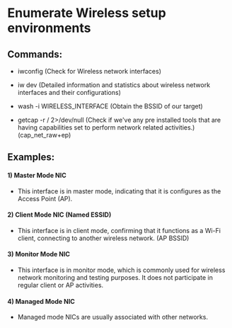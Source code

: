 # Enumerate Wireless setup environments

## Commands:
 
 - iwconfig (Check for Wireless network interfaces)

 - iw dev (Detailed information and statistics about wireless network interfaces and their configurations)

 - wash -i WIRELESS_INTERFACE (Obtain the BSSID of our target)

 - getcap -r / 2>/dev/null (Check if we've any pre installed tools that are having capabilities set to perform network related activities.) (cap_net_raw+ep) 

## Examples:

#### 1) Master Mode NIC

 - This interface is in master mode, indicating that it is configures as the Access Point (AP).

#### 2) Client Mode NIC (Named ESSID)

 -  This interface is in client mode, confirming that it functions as a Wi-Fi client, connecting to another wireless network.  (AP BSSID)

#### 3) Monitor Mode NIC

 -  This interface is in monitor mode, which is commonly used for wireless network monitoring and testing purposes. It does not participate in regular client or AP activities.

#### 4) Managed Mode NIC

 - Managed mode NICs are usually associated with other networks.
